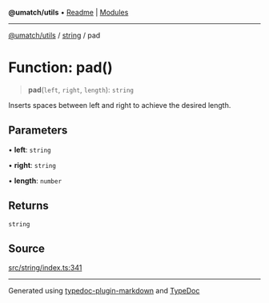 **@umatch/utils** • [Readme](../../index.md) \| [Modules](../../modules.md)

***

[@umatch/utils](../../modules.md) / [string](../index.md) / pad

# Function: pad()

> **pad**(`left`, `right`, `length`): `string`

Inserts spaces between left and right to achieve the desired length.

## Parameters

• **left**: `string`

• **right**: `string`

• **length**: `number`

## Returns

`string`

## Source

[src/string/index.ts:341](https://github.com/umatch-oficial/utils/blob/ed8915b/src/string/index.ts#L341)

***

Generated using [typedoc-plugin-markdown](https://www.npmjs.com/package/typedoc-plugin-markdown) and [TypeDoc](https://typedoc.org/)
